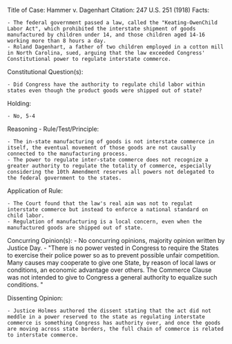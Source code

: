 Title of Case: Hammer v. Dagenhart
Citation: 247 U.S. 251 (1918)
Facts:

    - The federal government passed a law, called the "Keating-OwenChild Labor Act", which prohibited the interstate shipment of goods manufactured by children under 14, and those children aged 14-16 working more than 8 hours a day.
    - Roland Dagenhart, a father of two children employed in a cotton mill in North Carolina, sued, arguing that the law exceeded Congress' Constitutional power to regulate interstate commerce.

Constitutional Question(s):

    - Did Congress have the authority to regulate child labor within states even though the product goods were shipped out of state?

Holding:

    - No, 5-4

Reasoning - Rule/Test/Principle:

    - The in-state manufacturing of goods is not interstate commerce in itself, the eventual movement of those goods are not causally connected to the manufacturing process.
    - The power to regulate inter-state commerce does not recognize a greater authority to regulate the totality of commerce, especially considering the 10th Amendment reserves all powers not delegated to the federal government to the states.

Application of Rule:

    - The Court found that the law's real aim was not to regulat interstate commerce but instead to enforce a national standard on child labor.
    - Regulation of manufacturing is a local concern, even when the manufactured goods are shipped out of state.

Concurring Opinion(s): - No concurring opinions, majority opinion written by Justice Day. - "There is no power vested in Congress to require the States to exercise their police power so as to prevent possible unfair competition. Many causes may cooperate to give one State, by reason of local laws or conditions, an economic advantage over others. The Commerce Clause was not intended to give to Congress a general authority to equalize such conditions. "

Dissenting Opinion:

    - Justice Holmes authored the dissent stating that the act did not meddle in a power reserved to the state as regulating interstate commerce is something Congress has authority over, and once the goods are moving across state borders, the full chain of commerce is related to interstate commerce.
